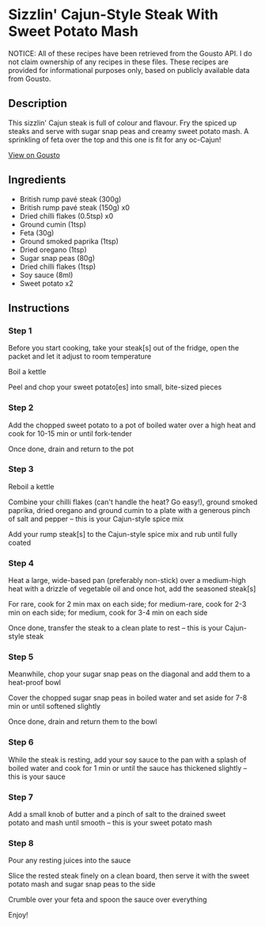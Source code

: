 # Sizzlin' Cajun-Style Steak With Sweet Potato Mash

NOTICE: All of these recipes have been retrieved from the Gousto API. I do not claim ownership of any recipes in these files. These recipes are provided for informational purposes only, based on publicly available data from Gousto.

## Description

This sizzlin' Cajun steak is full of colour and flavour. Fry the spiced up steaks and serve with sugar snap peas and creamy sweet potato mash. A sprinkling of feta over the top and this one is fit for any oc-Cajun!

[View on Gousto](https://www.gousto.co.uk/recipes/cookbook/sizzlin-cajun-steak-with-sweet-potato-mash)

## Ingredients

- British rump pavé steak (300g)
- British rump pavé steak (150g) x0
- Dried chilli flakes (0.5tsp) x0
- Ground cumin (1tsp)
- Feta (30g)
- Ground smoked paprika (1tsp)
- Dried oregano (1tsp)
- Sugar snap peas (80g)
- Dried chilli flakes (1tsp)
- Soy sauce (8ml)
- Sweet potato x2

## Instructions


### Step 1

Before you start cooking, take your steak[s] out of the fridge, open the packet and let it adjust to room temperature

Boil a kettle

Peel and chop your sweet potato[es]<span class="text-danger"> </span>into small, bite-sized pieces


### Step 2

Add the chopped sweet potato to a pot of boiled water over a high heat and cook for 10-15 min or until fork-tender

Once done, drain and return to the pot


### Step 3

Reboil a kettle

Combine your chilli flakes (can't handle the heat? Go easy!), ground smoked paprika, dried oregano and ground cumin to a plate with a generous pinch of salt and pepper – this is your Cajun-style spice mix

Add your rump steak[s] to the Cajun-style spice mix and rub until fully coated


### Step 4

Heat a large, wide-based pan (preferably non-stick) over a medium-high heat with a drizzle of vegetable oil and once hot, add the seasoned steak[s]

For rare, cook for 2 min max on each side; for medium-rare, cook for 2-3 min on each side; for medium, cook for 3-4 min on each side

Once done, transfer the steak to a clean plate to rest – this is your Cajun-style steak


### Step 5

Meanwhile, chop your sugar snap peas on the diagonal and add them to a heat-proof bowl

Cover the chopped sugar snap peas in boiled water and set aside for 7-8 min or until softened slightly

Once done, drain and return them to the bowl


### Step 6

While the steak is resting, add your soy sauce to the pan with a splash of boiled water and cook for 1 min or until the sauce has thickened slightly – this is your sauce


### Step 7

Add a small knob of butter and a pinch of salt to the drained sweet potato and mash until smooth – this is your sweet potato mash

### Step 8

Pour any resting juices into the sauce

Slice the rested steak finely on a clean board, then serve it with the sweet potato mash and sugar snap peas to the side

Crumble over your feta and spoon the sauce over everything

Enjoy!

